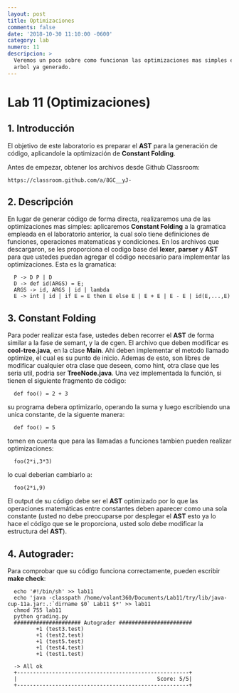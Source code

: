 ```yaml
---
layout: post
title: Optimizaciones
comments: false
date: '2018-10-30 11:10:00 -0600'
category: lab
numero: 11
descripcion: >
  Veremos un poco sobre como funcionan las optimizaciones mas simples en un
  arbol ya generado.
---
```


# Lab 11 \(Optimizaciones\)

## 1. Introducción

El objetivo de este laboratorio es preparar el **AST** para la generación de código, aplicandole la optimización de **Constant Folding**.

Antes de empezar, obtener los archivos desde Github Classroom:

```text
https://classroom.github.com/a/8GC__yJ-
```

## 2. Descripción

En lugar de generar código de forma directa, realizaremos una de las optimizaciones mas simples: aplicaremos **Constant Folding** a la gramatica empleada en el laboratorio anterior, la cual solo tiene definiciones de funciones, operaciones matematicas y condiciones. En los archivos que descargaron, se les proporciona el codigo base del **lexer**, **parser** y **AST** para que ustedes puedan agregar el código necesario para implementar las optimizaciones. Esta es la gramatica:

```text
  P -> D P | D
  D -> def id(ARGS) = E;
  ARGS -> id, ARGS | id | lambda
  E -> int | id | if E = E then E else E | E + E | E - E | id(E,...,E)
```

## 3. Constant Folding

Para poder realizar esta fase, ustedes deben recorrer el **AST** de forma similar a la fase de semant, y la de cgen. El archivo que deben modificar es **cool-tree.java**, en la clase **Main**. Ahi deben implementar el metodo llamado optimize, el cual es su punto de inicio. Ademas de esto, son libres de modificar cualquier otra clase que deseen, como hint, otra clase que les seria util, podria ser **TreeNode.java**. Una vez implementada la función, si tienen el siguiente fragmento de código:

```text
  def foo() = 2 + 3
```

su programa debera optimizarlo, operando la suma y luego escribiendo una unica constante, de la siguente manera:

```text
  def foo() = 5
```

tomen en cuenta que para las llamadas a funciones tambien pueden realizar optimizaciones:

```text
  foo(2*i,3*3)
```

lo cual deberian cambiarlo a:

```text
  foo(2*i,9)
```

El output de su código debe ser el **AST** optimizado por lo que las operaciones matemáticas entre constantes deben aparecer como una sola constante \(usted no debe preocuparse por desplegar el **AST** esto ya lo hace el código que se le proporciona, usted solo debe modificar la estructura del **AST**\).

## 4. Autograder:

Para comprobar que su código funciona correctamente, pueden escribir **make check**:

```text
  echo '#!/bin/sh' >> lab11
  echo 'java -classpath /home/volant360/Documents/Lab11/try/lib/java-cup-11a.jar:.:`dirname $0` Lab11 $*' >> lab11
  chmod 755 lab11
  python grading.py
  ##################### Autograder #######################
         +1 (test3.test)
         +1 (test2.test)
         +1 (test5.test)
         +1 (test4.test)
         +1 (test1.test)

  -> All ok
  +------------------------------------------------------+
  |                                            Score: 5/5|
  +------------------------------------------------------+
```



